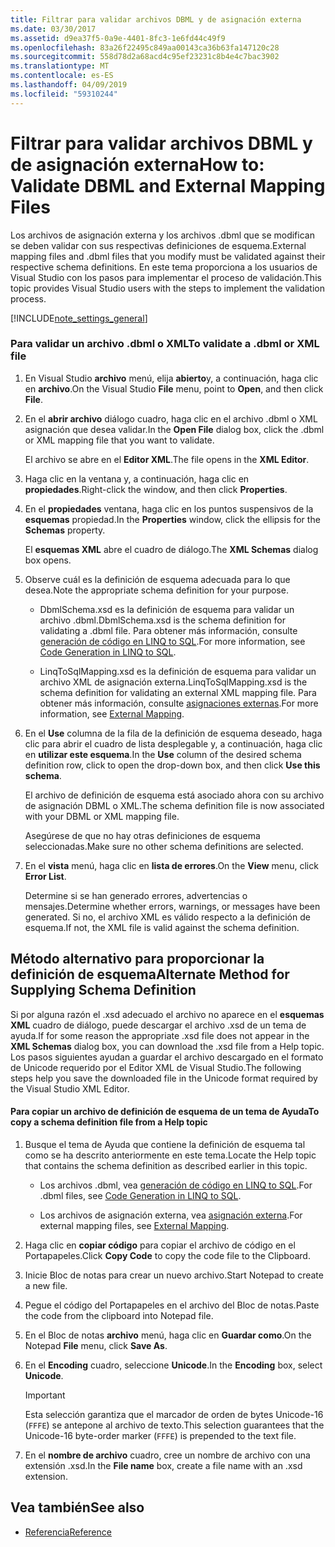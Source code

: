 ```yaml
---
title: Filtrar para validar archivos DBML y de asignación externa
ms.date: 03/30/2017
ms.assetid: d9ea37f5-0a9e-4401-8fc3-1e6fd44c49f9
ms.openlocfilehash: 83a26f22495c849aa00143ca36b63fa147120c28
ms.sourcegitcommit: 558d78d2a68acd4c95ef23231c8b4e4c7bac3902
ms.translationtype: MT
ms.contentlocale: es-ES
ms.lasthandoff: 04/09/2019
ms.locfileid: "59310244"
---
```

# <a name="how-to-validate-dbml-and-external-mapping-files"></a><span data-ttu-id="174f2-102">Filtrar para validar archivos DBML y de asignación externa</span><span class="sxs-lookup"><span data-stu-id="174f2-102">How to: Validate DBML and External Mapping Files</span></span>
<span data-ttu-id="174f2-103">Los archivos de asignación externa y los archivos .dbml que se modifican se deben validar con sus respectivas definiciones de esquema.</span><span class="sxs-lookup"><span data-stu-id="174f2-103">External mapping files and .dbml files that you modify must be validated against their respective schema definitions.</span></span> <span data-ttu-id="174f2-104">En este tema proporciona a los usuarios de Visual Studio con los pasos para implementar el proceso de validación.</span><span class="sxs-lookup"><span data-stu-id="174f2-104">This topic provides Visual Studio users with the steps to implement the validation process.</span></span>  
  
 [!INCLUDE[note_settings_general](../../../../../../includes/note-settings-general-md.md)]  
  
### <a name="to-validate-a-dbml-or-xml-file"></a><span data-ttu-id="174f2-105">Para validar un archivo .dbml o XML</span><span class="sxs-lookup"><span data-stu-id="174f2-105">To validate a .dbml or XML file</span></span>  
  
1. <span data-ttu-id="174f2-106">En Visual Studio **archivo** menú, elija **abierto**y, a continuación, haga clic en **archivo**.</span><span class="sxs-lookup"><span data-stu-id="174f2-106">On the Visual Studio **File** menu, point to **Open**, and then click **File**.</span></span>  
  
2. <span data-ttu-id="174f2-107">En el **abrir archivo** diálogo cuadro, haga clic en el archivo .dbml o XML asignación que desea validar.</span><span class="sxs-lookup"><span data-stu-id="174f2-107">In the **Open File** dialog box, click the .dbml or XML mapping file that you want to validate.</span></span>  
  
     <span data-ttu-id="174f2-108">El archivo se abre en el **Editor XML**.</span><span class="sxs-lookup"><span data-stu-id="174f2-108">The file opens in the **XML Editor**.</span></span>  
  
3. <span data-ttu-id="174f2-109">Haga clic en la ventana y, a continuación, haga clic en **propiedades**.</span><span class="sxs-lookup"><span data-stu-id="174f2-109">Right-click the window, and then click **Properties**.</span></span>  
  
4. <span data-ttu-id="174f2-110">En el **propiedades** ventana, haga clic en los puntos suspensivos de la **esquemas** propiedad.</span><span class="sxs-lookup"><span data-stu-id="174f2-110">In the **Properties** window, click the ellipsis for the **Schemas** property.</span></span>  
  
     <span data-ttu-id="174f2-111">El **esquemas XML** abre el cuadro de diálogo.</span><span class="sxs-lookup"><span data-stu-id="174f2-111">The **XML Schemas** dialog box opens.</span></span>  
  
5. <span data-ttu-id="174f2-112">Observe cuál es la definición de esquema adecuada para lo que desea.</span><span class="sxs-lookup"><span data-stu-id="174f2-112">Note the appropriate schema definition for your purpose.</span></span>  
  
    -   <span data-ttu-id="174f2-113">DbmlSchema.xsd es la definición de esquema para validar un archivo .dbml.</span><span class="sxs-lookup"><span data-stu-id="174f2-113">DbmlSchema.xsd is the schema definition for validating a .dbml file.</span></span> <span data-ttu-id="174f2-114">Para obtener más información, consulte [generación de código en LINQ to SQL](../../../../../../docs/framework/data/adonet/sql/linq/code-generation-in-linq-to-sql.md).</span><span class="sxs-lookup"><span data-stu-id="174f2-114">For more information, see [Code Generation in LINQ to SQL](../../../../../../docs/framework/data/adonet/sql/linq/code-generation-in-linq-to-sql.md).</span></span>  
  
    -   <span data-ttu-id="174f2-115">LinqToSqlMapping.xsd es la definición de esquema para validar un archivo XML de asignación externa.</span><span class="sxs-lookup"><span data-stu-id="174f2-115">LinqToSqlMapping.xsd is the schema definition for validating an external XML mapping file.</span></span> <span data-ttu-id="174f2-116">Para obtener más información, consulte [asignaciones externas](../../../../../../docs/framework/data/adonet/sql/linq/external-mapping.md).</span><span class="sxs-lookup"><span data-stu-id="174f2-116">For more information, see [External Mapping](../../../../../../docs/framework/data/adonet/sql/linq/external-mapping.md).</span></span>  
  
6. <span data-ttu-id="174f2-117">En el **Use** columna de la fila de la definición de esquema deseado, haga clic para abrir el cuadro de lista desplegable y, a continuación, haga clic en **utilizar este esquema**.</span><span class="sxs-lookup"><span data-stu-id="174f2-117">In the **Use** column of the desired schema definition row, click to open the drop-down box, and then click **Use this schema**.</span></span>  
  
     <span data-ttu-id="174f2-118">El archivo de definición de esquema está asociado ahora con su archivo de asignación DBML o XML.</span><span class="sxs-lookup"><span data-stu-id="174f2-118">The schema definition file is now associated with your DBML or XML mapping file.</span></span>  
  
     <span data-ttu-id="174f2-119">Asegúrese de que no hay otras definiciones de esquema seleccionadas.</span><span class="sxs-lookup"><span data-stu-id="174f2-119">Make sure no other schema definitions are selected.</span></span>  
  
7. <span data-ttu-id="174f2-120">En el **vista** menú, haga clic en **lista de errores**.</span><span class="sxs-lookup"><span data-stu-id="174f2-120">On the **View** menu, click **Error List**.</span></span>  
  
     <span data-ttu-id="174f2-121">Determine si se han generado errores, advertencias o mensajes.</span><span class="sxs-lookup"><span data-stu-id="174f2-121">Determine whether errors, warnings, or messages have been generated.</span></span> <span data-ttu-id="174f2-122">Si no, el archivo XML es válido respecto a la definición de esquema.</span><span class="sxs-lookup"><span data-stu-id="174f2-122">If not, the XML file is valid against the schema definition.</span></span>  
  
## <a name="alternate-method-for-supplying-schema-definition"></a><span data-ttu-id="174f2-123">Método alternativo para proporcionar la definición de esquema</span><span class="sxs-lookup"><span data-stu-id="174f2-123">Alternate Method for Supplying Schema Definition</span></span>  
 <span data-ttu-id="174f2-124">Si por alguna razón el .xsd adecuado el archivo no aparece en el **esquemas XML** cuadro de diálogo, puede descargar el archivo .xsd de un tema de ayuda.</span><span class="sxs-lookup"><span data-stu-id="174f2-124">If for some reason the appropriate .xsd file does not appear in the **XML Schemas** dialog box, you can download the .xsd file from a Help topic.</span></span> <span data-ttu-id="174f2-125">Los pasos siguientes ayudan a guardar el archivo descargado en el formato de Unicode requerido por el Editor XML de Visual Studio.</span><span class="sxs-lookup"><span data-stu-id="174f2-125">The following steps help you save the downloaded file in the Unicode format required by the Visual Studio XML Editor.</span></span>  
  
#### <a name="to-copy-a-schema-definition-file-from-a-help-topic"></a><span data-ttu-id="174f2-126">Para copiar un archivo de definición de esquema de un tema de Ayuda</span><span class="sxs-lookup"><span data-stu-id="174f2-126">To copy a schema definition file from a Help topic</span></span>  
  
1. <span data-ttu-id="174f2-127">Busque el tema de Ayuda que contiene la definición de esquema tal como se ha descrito anteriormente en este tema.</span><span class="sxs-lookup"><span data-stu-id="174f2-127">Locate the Help topic that contains the schema definition as described earlier in this topic.</span></span>  
  
    -   <span data-ttu-id="174f2-128">Los archivos .dbml, vea [generación de código en LINQ to SQL](../../../../../../docs/framework/data/adonet/sql/linq/code-generation-in-linq-to-sql.md).</span><span class="sxs-lookup"><span data-stu-id="174f2-128">For .dbml files, see [Code Generation in LINQ to SQL](../../../../../../docs/framework/data/adonet/sql/linq/code-generation-in-linq-to-sql.md).</span></span>  
  
    -   <span data-ttu-id="174f2-129">Los archivos de asignación externa, vea [asignación externa](../../../../../../docs/framework/data/adonet/sql/linq/external-mapping.md).</span><span class="sxs-lookup"><span data-stu-id="174f2-129">For external mapping files, see [External Mapping](../../../../../../docs/framework/data/adonet/sql/linq/external-mapping.md).</span></span>  
  
2. <span data-ttu-id="174f2-130">Haga clic en **copiar código** para copiar el archivo de código en el Portapapeles.</span><span class="sxs-lookup"><span data-stu-id="174f2-130">Click **Copy Code** to copy the code file to the Clipboard.</span></span>  
  
3. <span data-ttu-id="174f2-131">Inicie Bloc de notas para crear un nuevo archivo.</span><span class="sxs-lookup"><span data-stu-id="174f2-131">Start Notepad to create a new file.</span></span>  
  
4. <span data-ttu-id="174f2-132">Pegue el código del Portapapeles en el archivo del Bloc de notas.</span><span class="sxs-lookup"><span data-stu-id="174f2-132">Paste the code from the clipboard into Notepad file.</span></span>  
  
5. <span data-ttu-id="174f2-133">En el Bloc de notas **archivo** menú, haga clic en **Guardar como**.</span><span class="sxs-lookup"><span data-stu-id="174f2-133">On the Notepad **File** menu, click **Save As**.</span></span>  
  
6. <span data-ttu-id="174f2-134">En el **Encoding** cuadro, seleccione **Unicode**.</span><span class="sxs-lookup"><span data-stu-id="174f2-134">In the **Encoding** box, select **Unicode**.</span></span>  
  
    > [!IMPORTANT]
    >  <span data-ttu-id="174f2-135">Esta selección garantiza que el marcador de orden de bytes Unicode-16 (`FFFE`) se antepone al archivo de texto.</span><span class="sxs-lookup"><span data-stu-id="174f2-135">This selection guarantees that the Unicode-16 byte-order marker (`FFFE`) is prepended to the text file.</span></span>  
  
7. <span data-ttu-id="174f2-136">En el **nombre de archivo** cuadro, cree un nombre de archivo con una extensión .xsd.</span><span class="sxs-lookup"><span data-stu-id="174f2-136">In the **File name** box, create a file name with an .xsd extension.</span></span>  
  
## <a name="see-also"></a><span data-ttu-id="174f2-137">Vea también</span><span class="sxs-lookup"><span data-stu-id="174f2-137">See also</span></span>

- [<span data-ttu-id="174f2-138">Referencia</span><span class="sxs-lookup"><span data-stu-id="174f2-138">Reference</span></span>](../../../../../../docs/framework/data/adonet/sql/linq/reference.md)
